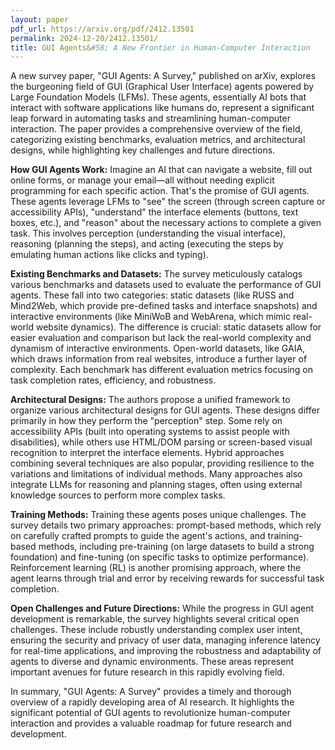 ```yaml
---
layout: paper
pdf_url: https://arxiv.org/pdf/2412.13501
permalink: 2024-12-20/2412.13501/
title: GUI Agents&#58; A New Frontier in Human-Computer Interaction
---
```




A new survey paper, "GUI Agents: A Survey," published on arXiv, explores the burgeoning field of GUI (Graphical User Interface) agents powered by Large Foundation Models (LFMs). These agents, essentially AI bots that interact with software applications like humans do, represent a significant leap forward in automating tasks and streamlining human-computer interaction.  The paper provides a comprehensive overview of the field, categorizing existing benchmarks, evaluation metrics, and architectural designs, while highlighting key challenges and future directions.

**How GUI Agents Work:** Imagine an AI that can navigate a website, fill out online forms, or manage your email—all without needing explicit programming for each specific action. That's the promise of GUI agents. These agents leverage LFMs to "see" the screen (through screen capture or accessibility APIs), "understand" the interface elements (buttons, text boxes, etc.), and "reason" about the necessary actions to complete a given task.  This involves perception (understanding the visual interface), reasoning (planning the steps), and acting (executing the steps by emulating human actions like clicks and typing).

**Existing Benchmarks and Datasets:**  The survey meticulously catalogs various benchmarks and datasets used to evaluate the performance of GUI agents. These fall into two categories: static datasets (like RUSS and Mind2Web, which provide pre-defined tasks and interface snapshots) and interactive environments (like MiniWoB and WebArena, which mimic real-world website dynamics).  The difference is crucial: static datasets allow for easier evaluation and comparison but lack the real-world complexity and dynamism of interactive environments.  Open-world datasets, like GAIA, which draws information from real websites, introduce a further layer of complexity.  Each benchmark has different evaluation metrics focusing on task completion rates, efficiency, and robustness.

**Architectural Designs:**  The authors propose a unified framework to organize various architectural designs for GUI agents.  These designs differ primarily in how they perform the "perception" step. Some rely on accessibility APIs (built into operating systems to assist people with disabilities), while others use HTML/DOM parsing or screen-based visual recognition to interpret the interface elements.  Hybrid approaches combining several techniques are also popular, providing resilience to the variations and limitations of individual methods.  Many approaches also integrate LLMs for reasoning and planning stages, often using external knowledge sources to perform more complex tasks.


**Training Methods:** Training these agents poses unique challenges. The survey details two primary approaches: prompt-based methods, which rely on carefully crafted prompts to guide the agent's actions, and training-based methods, including pre-training (on large datasets to build a strong foundation) and fine-tuning (on specific tasks to optimize performance).  Reinforcement learning (RL) is another promising approach, where the agent learns through trial and error by receiving rewards for successful task completion.

**Open Challenges and Future Directions:**  While the progress in GUI agent development is remarkable, the survey highlights several critical open challenges. These include robustly understanding complex user intent, ensuring the security and privacy of user data, managing inference latency for real-time applications, and improving the robustness and adaptability of agents to diverse and dynamic environments.  These areas represent important avenues for future research in this rapidly evolving field.

In summary, "GUI Agents: A Survey" provides a timely and thorough overview of a rapidly developing area of AI research.  It highlights the significant potential of GUI agents to revolutionize human-computer interaction and provides a valuable roadmap for future research and development.